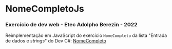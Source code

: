 # NomeCompletoJs
### Exercício de dev web - Etec Adolpho Berezin - 2022

Reimplementação em JavaScript do exercício `NomeCompleto` da lista "Entrada de dados e _strings_" do Dev C#: [NomeCompleto](https://github.com/ermogenes/aulas-programacao-csharp/blob/master/exercises/entrada-strings.md#exerc%C3%ADcio-nomecompleto)
